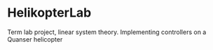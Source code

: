 # HelikopterLab
Term lab project, linear system theory. Implementing controllers on a Quanser helicopter 
